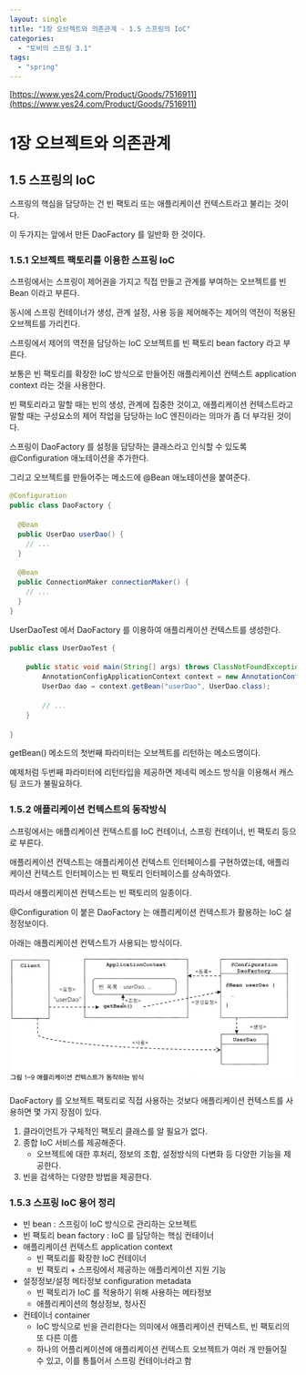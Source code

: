 ```yaml
---
layout: single
title: "1장 오브젝트와 의존관계 - 1.5 스프링의 IoC"
categories:
  - "토비의 스프링 3.1"
tags:
  - "spring"
---
```


[https://www.yes24.com/Product/Goods/7516911](https://www.yes24.com/Product/Goods/7516911)

# 1장 오브젝트와 의존관계

## 1.5 스프링의 IoC

스프링의 핵심을 담당하는 건 빈 팩토리 또는 애플리케이션 컨텍스트라고 불리는 것이다.

이 두가지는 앞에서 만든 DaoFactory 를 일반화 한 것이다.

### 1.5.1 오브젝트 팩토리를 이용한 스프링 IoC

스프링에서는 스프링이 제어권을 가지고 직접 만들고 관계를 부여하는 오브젝트를 빈 Bean 이라고 부른다.

동시에 스프링 컨테이너가 생성, 관계 설정, 사용 등을 제어해주는 제어의 역전이 적용된 오브젝트를 가리킨다.

스프링에서 제어의 역전을 담당하는 IoC 오브젝트를 빈 팩토리 bean factory 라고 부른다.

보통은 빈 팩토리를 확장한 IoC 방식으로 만들어진 애플리케이션 컨텍스트 application context 라는 것을 사용한다.

빈 팩토리라고 말할 때는 빈의 생성, 관계에 집중한 것이고, 애플리케이션 컨텍스트라고 말할 때는 구성요소의 제어 작업을 담당하는 IoC 엔진이라는 의마가 좀 더 부각된 것이다.

스프링이 DaoFactory 를 설정을 담당하는 클래스라고 인식할 수 있도록 @Configuration 애노테이션을 추가한다.

그리고 오브젝트를 만들어주는 메소드에 @Bean 애노테이션을 붙여준다.

```java
@Configuration
public class DaoFactory {

  @Bean
  public UserDao userDao() {
    // ...
  }

  @Bean
  public ConnectionMaker connectionMaker() {
    // ...
  }
}
```

UserDaoTest 에서 DaoFactory 를 이용하여 애플리케이션 컨텍스트를 생성한다.

```java
public class UserDaoTest {

	public static void main(String[] args) throws ClassNotFoundException, SQLException {
		AnnotationConfigApplicationContext context = new AnnotationConfigApplicationContext(DaoFactory.class);
		UserDao dao = context.getBean("userDao", UserDao.class);

		// ...
	}

}
```

getBean() 메소드의 첫번째 파라미터는 오브젝트를 리턴하는 메소드명이다.

예제처럼 두번째 파라미터에 리턴타입을 제공하면 제네릭 메소드 방식을 이용해서 캐스팅 코드가 불필요하다.

### 1.5.2 애플리케이션 컨텍스트의 동작방식

스프링에서는 애플리케이션 컨텍스트를 IoC 컨테이너, 스프링 컨테이너, 빈 팩토리 등으로 부른다.

애플리케이션 컨텍스트는 애플리케이션 컨텍스트 인터페이스를 구현하였는데, 애플리케이션 컨텍스트 인터페이스는 빈 팩토리 인터페이스를 상속하였다.

따라서 애플리케이션 컨텍스트는 빈 팩토리의 일종이다.

@Configuration 이 붙은 DaoFactory 는 애플리케이션 컨텍스트가 활용하는 IoC 설정정보이다.

아래는 애플리케이션 컨텍스트가 사용되는 방식이다.

[![application-context-work](/assets/images/posts/2022-11-04-toby-spring-01-1-5-ioc-of-spring/application-context-work.png)](/assets/images/posts/2022-11-04-toby-spring-01-1-5-ioc-of-spring/application-context-work.png)

DaoFactory 를 오브젝트 팩토리로 직접 사용하는 것보다 애플리케이션 컨텍스트를 사용하면 몇 가지 장점이 있다.

1. 클라이언트가 구체적인 팩토리 클래스를 알 필요가 없다.
1. 종합 IoC 서비스를 제공해준다.
    - 오브젝트에 대한 후처리, 정보의 조합, 설정방식의 다변화 등 다양한 기능을 제공한다.
1. 빈을 검색하는 다양한 방법을 제공한다.

### 1.5.3 스프링 IoC 용어 정리

- 빈 bean : 스프링이 IoC 방식으로 관리하는 오브젝트
- 빈 팩토리 bean factory : IoC 를 담당하는 핵심 컨테이너
- 애플리케이션 컨텍스트 application context
    - 빈 팩토리를 확장한 IoC 컨테이너
    - 빈 팩토리 + 스프링에서 제공하는 애플리케이션 지원 기능
- 설정정보/설정 메타정보 configuration metadata
    - 빈 팩토리가 IoC 를 적용하기 위해 사용하는 메타정보
    - 애플리케이션의 형상정보, 청사진
- 컨테이너 container
    - IoC 방식으로 빈을 관리한다는 의미에서 애플리케이션 컨텍스트, 빈 팩토리의 또 다른 이름
    - 하나의 어플리케이션에 애플리케이션 컨텍스트 오브젝트가 여러 개 만들어질 수 있고, 이를 통틀어서 스프링 컨테이너라고 함
